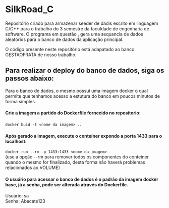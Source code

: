 # SilkRoad_C
Repositório criado para armazenar seeder de dadis escrito em linguagem C/C++ para o trabalho do 3 semestre da faculdade de engenharia de software. O programa em questão , gera uma sequancia de dados aleatórios para o banco de dados da aplicação principal. <br>

O código presente neste repositório está adapatado ao banco GESTAOFRATA de nosso trabalho.



## Para realizar o deploy do banco de dados, siga os passos abaixo:
Para o banco de dados, o mesmo possui uma imagem docker o qual permite que tenhamos acesso a estutura do banco em poucos minutos de forma simples.<br>
#### Crie a imagem a partido do Dockerfile fornecido no repositorio:
`docker buid -t <nome da imagem> .`.<br>

#### Após gerado a imagem, execute o conteíner expondo a porta 1433 para o localhost:
`docker run --rm -p 1433:1433 <nome da imagem>`<br>
(use a opção --rm para remover todos os componentes do conteiner quando o mesmo for finalizado, desta forma não haverá problemas relacionados ao VOLUME)<br>

#### O usuário para acessar o banco de dados é o padrão da imagem docker base, já a senha, pode ser alterada através do Dockerfile.

Usuário: sa<br>
Senha: Abacate123<br>
